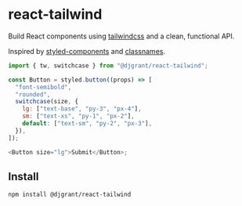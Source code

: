 # react-tailwind

Build React components using [tailwindcss][tw] and a clean, functional API.

Inspired by [styled-components][sc] and [classnames][cn].

```js
import { tw, switchcase } from "@djgrant/react-tailwind";

const Button = styled.button((props) => [
  "font-semibold",
  "rounded",
  switchcase(size, {
    lg: ["text-base", "py-3", "px-4"],
    sm: ["text-xs", "py-1", "px-2"],
    default: ["text-sm", "py-2", "px-3"],
  }),
]);

<Button size="lg">Submit</Button>;
```

## Install

```sh
npm install @djgrant/react-tailwind
```

[tw]: https://tailwindcss.com
[sc]: https://styled-components.com
[cn]: https://www.npmjs.com/package/classnames
